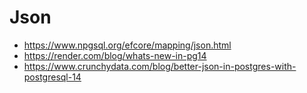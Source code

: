 # Json

- https://www.npgsql.org/efcore/mapping/json.html
- https://render.com/blog/whats-new-in-pg14
- https://www.crunchydata.com/blog/better-json-in-postgres-with-postgresql-14